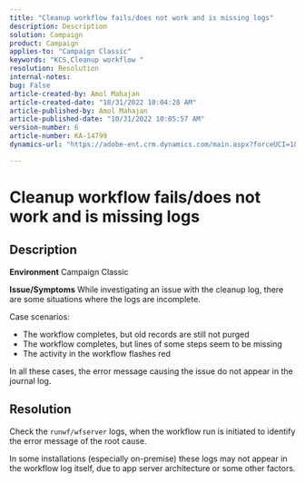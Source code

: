 ```yaml
---
title: "Cleanup workflow fails/does not work and is missing logs"
description: Description
solution: Campaign
product: Campaign
applies-to: "Campaign Classic"
keywords: "KCS,Cleanup workflow "
resolution: Resolution
internal-notes: 
bug: False
article-created-by: Amol Mahajan
article-created-date: "10/31/2022 10:04:28 AM"
article-published-by: Amol Mahajan
article-published-date: "10/31/2022 10:05:57 AM"
version-number: 6
article-number: KA-14799
dynamics-url: "https://adobe-ent.crm.dynamics.com/main.aspx?forceUCI=1&pagetype=entityrecord&etn=knowledgearticle&id=271ea964-0359-ed11-9561-6045bd006079"

---
```

# Cleanup workflow fails/does not work and is missing logs

## Description

<b>Environment</b>
Campaign Classic


<b>Issue/Symptoms</b>
While investigating an issue with the cleanup log, there are some situations where the logs are incomplete.

Case scenarios:

- The workflow completes, but old records are still not purged
- The workflow completes, but lines of some steps seem to be missing
- The activity in the workflow flashes red


In all these cases, the error message causing the issue do not appear in the journal log.


## Resolution


Check the `runwf/wfserver` logs, when the workflow run is initiated to identify the error message of the root cause.

In some installations (especially on-premise) these logs may not appear in the workflow log itself, due to app server architecture or some other factors.
